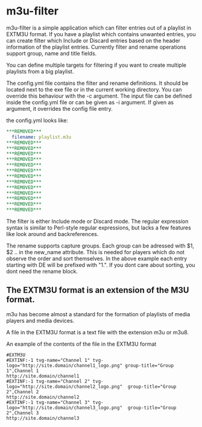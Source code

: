 # m3u-filter

m3u-filter is a simple application which can filter entries out of a playlist in EXTM3U format.
If you have a playlist which contains unwanted entries, you can create filter which Include or Discard entries
based on the header information of the playlist entries.
Currently filter and rename operations support group, name and title fields.

You can define multiple targets for filtering if you want to create multiple playlists from a big playlist.

The config.yml file contains the filter and rename definitions. It should be located next to the exe file or in the current working directory.
You can override this behaviour with the -c argument.
The input file can be defined inside the config.yml file or can be given as -i argument.
If given as argument, it overrides the config file entry.

the config.yml looks like:
```yaml
***REMOVED***
  filename: playlist.m3u
***REMOVED***
***REMOVED***
***REMOVED***
***REMOVED***
***REMOVED***
***REMOVED***
***REMOVED***
***REMOVED***
***REMOVED***
***REMOVED***
***REMOVED***
***REMOVED***
***REMOVED***
```

The filter is either Include mode or Discard mode.
The regular expression syntax is similar to Perl-style regular expressions,
but lacks a few features like look around and backreferences.

The rename supports capture groups. Each group can be adressed with $1, $2 .. in the new_name attribute.
This is needed for players which do not observe the order and sort themselves. In the above example each entry starting
with DE will be prefixed with "1.". 
If you dont care about sorting, you dont need the rename block.


## The EXTM3U format is an extension of the M3U format.
m3u has become almost a standard for the formation of playlists of media players and media devices.

A file in the EXTM3U format is a text file with the extension m3u or m3u8.

An example of the contents of the file in the EXTM3U format
```
#EXTM3U
#EXTINF:-1 tvg-name="Channel 1" tvg-logo="http://site.domain/channel1_logo.png" group-title="Group 1",Channel 1
http://site.domain/channel1
#EXTINF:-1 tvg-name="Channel 2" tvg-logo="http://site.domain/channel2_logo.png"  group-title="Group 2",Channel 2
http://site.domain/channel2
#EXTINF:-1 tvg-name="Channel 3" tvg-logo="http://site.domain/channel3_logo.png"  group-title="Group 2",Channel 3
http://site.domain/channel3
```
